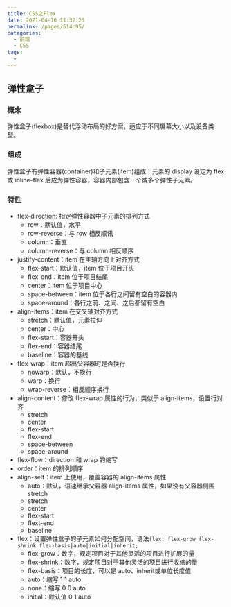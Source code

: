 ```yaml
---
title: CSS之Flex
date: 2021-04-16 11:32:23
permalink: /pages/514c95/
categories:
  - 前端
  - CSS
tags:
  - 
---
```

## 弹性盒子
### 概念
弹性盒子(flexbox)是替代浮动布局的好方案，适应于不同屏幕大小以及设备类型。
### 组成
弹性盒子有弹性容器(container)和子元素(item)组成：元素的 display 设定为 flex 或 inline-flex 后成为弹性容器，容器内部包含一个或多个弹性子元素。
### 特性
- flex-direction: 指定弹性容器中子元素的排列方式
  - row：默认值，水平
  - row-reverse：与 row 相反顺讯
  - column：垂直
  - column-reverse：与 column 相反顺序
- justify-content：item 在主轴方向上对齐方式
  - flex-start：默认值，item 位于项目开头
  - flex-end：item 位于项目结尾
  - center：item 位于项目中心
  - space-between：item 位于各行之间留有空白的容器内
  - space-around：各行之前、之间、之后都留有空白
- align-items：item 在交叉轴对齐方式
  - stretch：默认值，元素拉伸
  - center：中心
  - flex-start：容器开头
  - flex-end：容器结尾
  - baseline：容器的基线
- flex-wrap：item 超出父容器时是否换行
  - nowarp：默认，不换行
  - warp：换行
  - wrap-reverse：相反顺序换行
- align-content：修改 flex-wrap 属性的行为，类似于 align-items，设置行对齐
  - stretch
  - center
  - flex-start
  - flex-end
  - space-between
  - space-around
- flex-flow：direction 和 wrap 的缩写
- order：item 的排列顺序
- align-self：item 上使用，覆盖容器的 align-items 属性
  - auto：默认，语速继承父容器 align-items 属性，如果没有父容器侧围 stretch
  - stretch
  - center
  - flex-start
  - flext-end
  - baseline
- flex：设置弹性盒子的子元素如何分配空间，语法`flex: flex-grow flex-shrink flex-basis|auto|initial|inherit;`
  - flex-grow：数字，规定项目对于其他灵活的项目进行扩展的量
  - flex-shrink：数字，规定项目对于其他灵活的项目进行收缩的量
  - flex-basis：项目的长度，可以是 auto、inherit或单位长度值
  - auto：缩写 1 1 auto
  - none：缩写 0 0 auto
  - initial：默认值 0 1 auto